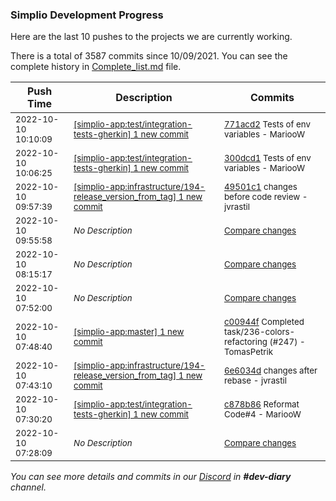 
### Simplio Development Progress

Here are the last 10 pushes to the projects we are currently working.

There is a total of 3587 commits since 10/09/2021. You can see the complete history in
 [Complete_list.md](Complete_list.md) file.

| Push Time | Description | Commits |
| --- | --- | --- |
| <sub>2022-10-10 10:10:09</sub> | <sub>[[simplio-app:test/integration\-tests\-gherkin] 1 new commit](https://github.com/SimplioOfficial/simplio-app/commit/771acd2abec04662ce9ff3cdd9add5a35e519044)</sub> | <sub>[771acd2](https://github.com/SimplioOfficial/simplio-app/commit/771acd2abec04662ce9ff3cdd9add5a35e519044) Tests of env variables - MariooW</sub> |
| <sub>2022-10-10 10:06:25</sub> | <sub>[[simplio-app:test/integration\-tests\-gherkin] 1 new commit](https://github.com/SimplioOfficial/simplio-app/commit/300dcd10c2aa680507c8f882f1630e5db13c624f)</sub> | <sub>[300dcd1](https://github.com/SimplioOfficial/simplio-app/commit/300dcd10c2aa680507c8f882f1630e5db13c624f) Tests of env variables - MariooW</sub> |
| <sub>2022-10-10 09:57:39</sub> | <sub>[[simplio-app:infrastructure/194\-release\_version\_from\_tag] 1 new commit](https://github.com/SimplioOfficial/simplio-app/commit/49501c1365630fd286deac4c1cae8c0e13a5e1fe)</sub> | <sub>[49501c1](https://github.com/SimplioOfficial/simplio-app/commit/49501c1365630fd286deac4c1cae8c0e13a5e1fe) changes before code review - jvrastil</sub> |
| <sub>2022-10-10 09:55:58</sub> | <sub>_No Description_</sub> | <sub>[Compare changes](https://github.com/SimplioOfficial/simplio-app/compare/93174467a314...96128a352864)</sub> |
| <sub>2022-10-10 08:15:17</sub> | <sub>_No Description_</sub> | <sub>[Compare changes](https://github.com/SimplioOfficial/simplio-app/compare/b60469eb140b...3fb0c1d3e131)</sub> |
| <sub>2022-10-10 07:52:00</sub> | <sub>_No Description_</sub> | <sub>[Compare changes](https://github.com/SimplioOfficial/simplio-app/compare/6e6034d6f6ca...71d840ab3a63)</sub> |
| <sub>2022-10-10 07:48:40</sub> | <sub>[[simplio-app:master] 1 new commit](https://github.com/SimplioOfficial/simplio-app/commit/c00944f34fdfefb97d538739a4fbefaaea8a18cc)</sub> | <sub>[c00944f](https://github.com/SimplioOfficial/simplio-app/commit/c00944f34fdfefb97d538739a4fbefaaea8a18cc) Completed task/236-colors-refactoring (#247) - TomasPetrik</sub> |
| <sub>2022-10-10 07:43:10</sub> | <sub>[[simplio-app:infrastructure/194\-release\_version\_from\_tag] 1 new commit](https://github.com/SimplioOfficial/simplio-app/commit/6e6034d6f6ca8da6644c55da6774d0982efc8d1f)</sub> | <sub>[6e6034d](https://github.com/SimplioOfficial/simplio-app/commit/6e6034d6f6ca8da6644c55da6774d0982efc8d1f) changes after rebase - jvrastil</sub> |
| <sub>2022-10-10 07:30:20</sub> | <sub>[[simplio-app:test/integration\-tests\-gherkin] 1 new commit](https://github.com/SimplioOfficial/simplio-app/commit/c878b86ec1b8a05c7dcbdc478ea441e7d4ddad05)</sub> | <sub>[c878b86](https://github.com/SimplioOfficial/simplio-app/commit/c878b86ec1b8a05c7dcbdc478ea441e7d4ddad05) Reformat Code#4 - MariooW</sub> |
| <sub>2022-10-10 07:28:09</sub> | <sub>_No Description_</sub> | <sub>[Compare changes](https://github.com/SimplioOfficial/simplio-app/compare/bd77c2acab6a...6c1c138cf83a)</sub> |

_You can see more details and commits in our [Discord](https://discord.gg/aKhjuwZmdP) in **#dev-diary** channel._

